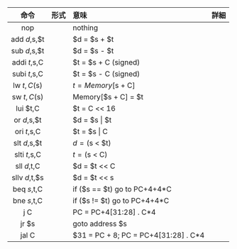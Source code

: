 |命令|形式|意味|詳細|
|:--:|:--:|:--|:--|
|nop||nothing||
|add $d,$s,$t||$d = $s + $t||
|sub $d,$s,$t||$d = $s - $t||
|addi $t,$s,C||$t = $s + C (signed)||
|subi $t,$s,C||$t = $s - C (signed)||
|lw $t,C($s)||$t = Memory[$s + C]||
|sw $t,C($s)||Memory[$s + C] = $t||
|lui $t,C||$t = C << 16||
|or $d,$s,$t||$d = $s \| $t||
|ori $t,$s,C||$t = $s \| C||
|slt $d,$s,$t||$d = ($s < $t)||
|slti $t,$s,C||$t = ($s < C)||
|sll $d,$t,C||$d = $t << C||
|sllv $d,$t,$s||$d = $t << s||
|beq $s,$t,C||if ($s == $t) go to PC+4+4\*C||
|bne $s,$t,C||if ($s != $t) go to PC+4+4\*C||
|j C||PC = PC+4[31:28] . C\*4||
|jr $s||goto address $s||
|jal C||$31 = PC + 8; PC = PC+4[31:28] . C\*4||





